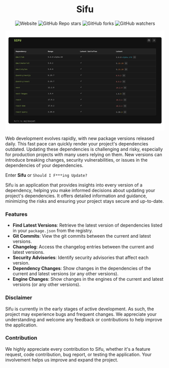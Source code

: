 

<h1 align="center">
  Sifu
</h1>

<div align="center">
  
![Website](https://img.shields.io/website?url=https%3A%2F%2Fsifuapp.vercel.app%2F) ![GitHub Repo stars](https://img.shields.io/github/stars/majidsajadi/sifu) ![GitHub forks](https://img.shields.io/github/forks/majidsajadi/sifu) ![GitHub watchers](https://img.shields.io/github/watchers/majidsajadi/sifu)

</div>

<div align="center">
  
  [<img src="./assets/screenshot.png">](https://sifuapp.vercel.app/)
  
</div>

Web development evolves rapidly, with new package versions released daily. This fast pace can quickly render your project's dependencies outdated. Updating these dependencies is challenging and risky, especially for production projects with many users relying on them. New versions can introduce breaking changes, security vulnerabilities, or issues in the dependencies of your dependencies.

Enter **Sifu** or `Should I F***ing Update?`

Sifu is an application that provides insights into every version of a dependency, helping you make informed decisions about updating your project's dependencies. It offers detailed information and guidance, minimizing the risks and ensuring your project stays secure and up-to-date.

### Features

- **Find Latest Versions**: Retrieve the latest version of dependencies listed in your `package.json` from the registry.
- **Git Commits**: View the git commits between the current and latest versions.
- **Changelog**: Access the changelog entries between the current and latest versions.
- **Security Advisories**: Identify security advisories that affect each version.
- **Dependency Changes**: Show changes in the dependencies of the current and latest versions (or any other versions).
- **Engine Changes**: Show changes in the engines of the current and latest versions (or any other versions).

### Disclaimer

Sifu is currently in the early stages of active development. As such, the project may experience bugs and frequent changes. We appreciate your understanding and welcome any feedback or contributions to help improve the application.

### Contribution
We highly appreciate every contribution to Sifu, whether it's a feature request, code contribution, bug report, or testing the application. Your involvement helps us improve and expand the project.